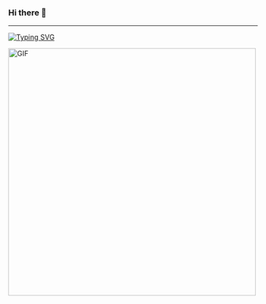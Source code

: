 ### Hi there 👋

---

[![Typing SVG](https://readme-typing-svg.herokuapp.com?font=Goblin+One&color=E220FF&center=true&vCenter=true&lines=Welcome+to+my+GitHub)](https://git.io/typing-svg)

<img hight="400" width="500" alt="GIF" align="center" src="https://github.com/liuligames/liuligames/blob/main/assets/tenor.gif">
